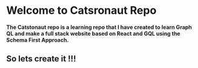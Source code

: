 # Welcome to Catsronaut Repo

**The Catstonaut repo is a learning repo that I have created to learn Graph QL and make a full stack website based on React and GQL using the Schema First Approach.**

## So lets create it !!!

